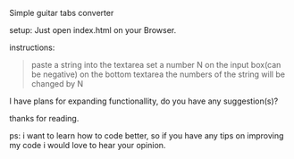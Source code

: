 Simple guitar tabs converter

setup:
Just open index.html on your Browser. 

instructions:
>paste a string into the textarea
>set a number N on the input box(can be negative)
>on the bottom textarea the numbers of the string will be changed by N

I have plans for expanding functionallity, do you have any suggestion(s)?

thanks for reading.


ps: i want to learn how to code better, so if you have any tips on improving my code i would love to hear your opinion.

